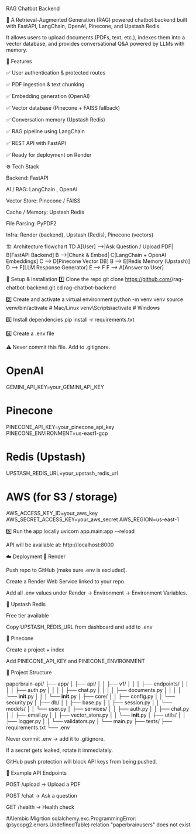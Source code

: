 RAG Chatbot Backend

🚀 A Retrieval-Augmented Generation (RAG) powered chatbot backend built with FastAPI, LangChain, OpenAI, Pinecone, and Upstash Redis.

It allows users to upload documents (PDFs, text, etc.), indexes them into a vector database, and provides conversational Q&A powered by LLMs with memory.

📌 Features

✅ User authentication & protected routes

✅ PDF ingestion & text chunking

✅ Embedding generation (OpenAI)

✅ Vector database (Pinecone + FAISS fallback)

✅ Conversation memory (Upstash Redis)

✅ RAG pipeline using LangChain

✅ REST API with FastAPI

✅ Ready for deployment on Render

⚙️ Tech Stack

Backend: FastAPI

AI / RAG: LangChain
, OpenAI

Vector Store: Pinecone
 / FAISS

Cache / Memory: Upstash Redis

File Parsing: PyPDF2

Infra: Render (backend), Upstash (Redis), Pinecone (vectors)

🏗️ Architecture
flowchart TD
    A[User] -->|Ask Question / Upload PDF| B[FastAPI Backend]
    B -->|Chunk & Embed| C[LangChain + OpenAI Embeddings]
    C --> D[Pinecone Vector DB]
    B --> E[Redis Memory (Upstash)]
    D --> F[LLM Response Generator]
    E --> F
    F --> A[Answer to User]

🚀 Setup & Installation
1️⃣ Clone the repo
git clone https://github.com/<your-username>/rag-chatbot-backend.git
cd rag-chatbot-backend

2️⃣ Create and activate a virtual environment
python -m venv venv
source venv/bin/activate   # Mac/Linux
venv\Scripts\activate      # Windows

3️⃣ Install dependencies
pip install -r requirements.txt

4️⃣ Create a .env file

⚠️ Never commit this file. Add to .gitignore.

# OpenAI
GEMINI_API_KEY=your_GEMINI_API_KEY

# Pinecone
PINECONE_API_KEY=your_pinecone_api_key
PINECONE_ENVIRONMENT=us-east1-gcp

# Redis (Upstash)
UPSTASH_REDIS_URL=your_upstash_redis_url

# AWS (for S3 / storage)
AWS_ACCESS_KEY_ID=your_aws_key
AWS_SECRET_ACCESS_KEY=your_aws_secret
AWS_REGION=us-east-1

5️⃣ Run the app locally
uvicorn app.main:app --reload


API will be available at: http://localhost:8000

☁️ Deployment
🔹 Render

Push repo to GitHub (make sure .env is excluded).

Create a Render Web Service linked to your repo.

Add all .env values under Render → Environment → Environment Variables.

🔹 Upstash Redis

Free tier available

Copy UPSTASH_REDIS_URL from dashboard and add to .env

🔹 Pinecone

Create a project + index

Add PINECONE_API_KEY and PINECONE_ENVIRONMENT

📂 Project Structure

paperbrain-api/
├── app/
│   ├── api/
│   │   ├── v1/
│   │   │   ├── endpoints/
│   │   │   │   ├── auth.py
│   │   │   │   ├── chat.py
│   │   │   │   ├── documents.py
│   │   │   │   └── __init__.py
│   │   │   └── __init__.py
│   ├── core/
│   │   ├── config.py
│   │   └── security.py
│   ├── db/
│   │   ├── base.py
│   │   ├── session.py
│   │   └── models/
│   │       └── user.py
│   ├── services/
│   │   ├── auth.py
│   │   ├── chat.py
│   │   ├── email.py
│   │   ├── vector_store.py
│   │   └── __init__.py
│   ├── utils/
│   │   ├── logger.py
│   │   └── validators.py
│   └── main.py
├── tests/
├── requirements.txt
└── .env



Never commit .env → add it to .gitignore.

If a secret gets leaked, rotate it immediately.

GitHub push protection will block API keys from being pushed.

🧪 Example API Endpoints

POST /upload → Upload a PDF

POST /chat → Ask a question

GET /health → Health check

#Alembic Migrtion
sqlalchemy.exc.ProgrammingError: (psycopg2.errors.UndefinedTable)
relation "paperbrainusers" does not exist
